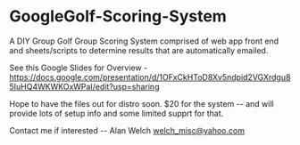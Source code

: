 # GoogleGolf-Scoring-System
A DIY Group Golf Group Scoring System comprised of web app front end and sheets/scripts to determine results that are automatically emailed.

See this Google Slides for Overview -  https://docs.google.com/presentation/d/1OFxCkHToD8Xv5ndpid2VGXrdgu85IuHQ4WKWKOxWPaI/edit?usp=sharing

Hope to have the files out for distro soon.  $20 for the system -- and will provide lots of setup info and some limited supprt for that.

Contact me if interested -- Alan Welch  welch_misc@yahoo.com

